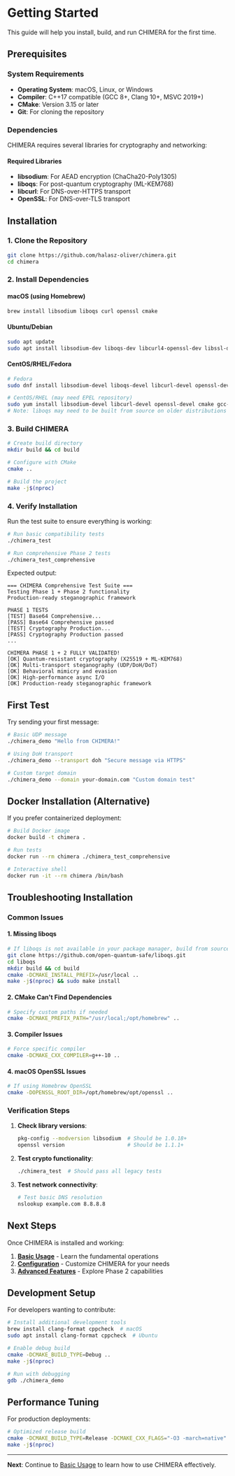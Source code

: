 # Getting Started

This guide will help you install, build, and run CHIMERA for the first time.

## Prerequisites

### System Requirements
- **Operating System**: macOS, Linux, or Windows
- **Compiler**: C++17 compatible (GCC 8+, Clang 10+, MSVC 2019+)
- **CMake**: Version 3.15 or later
- **Git**: For cloning the repository

### Dependencies

CHIMERA requires several libraries for cryptography and networking:

#### Required Libraries
- **libsodium**: For AEAD encryption (ChaCha20-Poly1305)
- **liboqs**: For post-quantum cryptography (ML-KEM768)
- **libcurl**: For DNS-over-HTTPS transport
- **OpenSSL**: For DNS-over-TLS transport

## Installation

### 1. Clone the Repository

```bash
git clone https://github.com/halasz-oliver/chimera.git
cd chimera
```

### 2. Install Dependencies

#### macOS (using Homebrew)
```bash
brew install libsodium liboqs curl openssl cmake
```

#### Ubuntu/Debian
```bash
sudo apt update
sudo apt install libsodium-dev liboqs-dev libcurl4-openssl-dev libssl-dev cmake build-essential
```

#### CentOS/RHEL/Fedora
```bash
# Fedora
sudo dnf install libsodium-devel liboqs-devel libcurl-devel openssl-devel cmake gcc-c++

# CentOS/RHEL (may need EPEL repository)
sudo yum install libsodium-devel libcurl-devel openssl-devel cmake gcc-c++
# Note: liboqs may need to be built from source on older distributions
```

### 3. Build CHIMERA

```bash
# Create build directory
mkdir build && cd build

# Configure with CMake
cmake ..

# Build the project
make -j$(nproc)
```

### 4. Verify Installation

Run the test suite to ensure everything is working:

```bash
# Run basic compatibility tests
./chimera_test

# Run comprehensive Phase 2 tests
./chimera_test_comprehensive
```

Expected output:
```
=== CHIMERA Comprehensive Test Suite ===
Testing Phase 1 + Phase 2 functionality
Production-ready steganographic framework

PHASE 1 TESTS
[TEST] Base64 Comprehensive...
[PASS] Base64 Comprehensive passed
[TEST] Cryptography Production...
[PASS] Cryptography Production passed
...

CHIMERA PHASE 1 + 2 FULLY VALIDATED!
[OK] Quantum-resistant cryptography (X25519 + ML-KEM768)
[OK] Multi-transport steganography (UDP/DoH/DoT)
[OK] Behavioral mimicry and evasion
[OK] High-performance async I/O
[OK] Production-ready steganographic framework
```

## First Test

Try sending your first message:

```bash
# Basic UDP message
./chimera_demo "Hello from CHIMERA!"

# Using DoH transport
./chimera_demo --transport doh "Secure message via HTTPS"

# Custom target domain
./chimera_demo --domain your-domain.com "Custom domain test"
```

## Docker Installation (Alternative)

If you prefer containerized deployment:

```bash
# Build Docker image
docker build -t chimera .

# Run tests
docker run --rm chimera ./chimera_test_comprehensive

# Interactive shell
docker run -it --rm chimera /bin/bash
```

## Troubleshooting Installation

### Common Issues

#### 1. Missing liboqs
```bash
# If liboqs is not available in your package manager, build from source:
git clone https://github.com/open-quantum-safe/liboqs.git
cd liboqs
mkdir build && cd build
cmake -DCMAKE_INSTALL_PREFIX=/usr/local ..
make -j$(nproc) && sudo make install
```

#### 2. CMake Can't Find Dependencies
```bash
# Specify custom paths if needed
cmake -DCMAKE_PREFIX_PATH="/usr/local;/opt/homebrew" ..
```

#### 3. Compiler Issues
```bash
# Force specific compiler
cmake -DCMAKE_CXX_COMPILER=g++-10 ..
```

#### 4. macOS OpenSSL Issues
```bash
# If using Homebrew OpenSSL
cmake -DOPENSSL_ROOT_DIR=/opt/homebrew/opt/openssl ..
```

### Verification Steps

1. **Check library versions**:
   ```bash
   pkg-config --modversion libsodium  # Should be 1.0.18+
   openssl version                    # Should be 1.1.1+
   ```

2. **Test crypto functionality**:
   ```bash
   ./chimera_test  # Should pass all legacy tests
   ```

3. **Test network connectivity**:
   ```bash
   # Test basic DNS resolution
   nslookup example.com 8.8.8.8
   ```

## Next Steps

Once CHIMERA is installed and working:

1. **[Basic Usage](Basic-Usage.md)** - Learn the fundamental operations
2. **[Configuration](Configuration.md)** - Customize CHIMERA for your needs
3. **[Advanced Features](Advanced-Features.md)** - Explore Phase 2 capabilities

## Development Setup

For developers wanting to contribute:

```bash
# Install additional development tools
brew install clang-format cppcheck  # macOS
sudo apt install clang-format cppcheck  # Ubuntu

# Enable debug build
cmake -DCMAKE_BUILD_TYPE=Debug ..
make -j$(nproc)

# Run with debugging
gdb ./chimera_demo
```

## Performance Tuning

For production deployments:

```bash
# Optimized release build
cmake -DCMAKE_BUILD_TYPE=Release -DCMAKE_CXX_FLAGS="-O3 -march=native" ..
make -j$(nproc)
```

---

**Next**: Continue to [Basic Usage](Basic-Usage.md) to learn how to use CHIMERA effectively.
